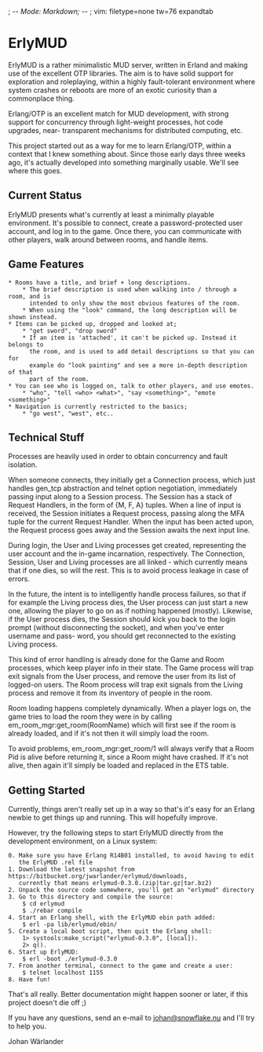 ; -*- Mode: Markdown; -*-
; vim: filetype=none tw=76 expandtab

# ErlyMUD

ErlyMUD is a rather minimalistic MUD server, written in Erland and making
use of the excellent OTP libraries. The aim is to have solid support for
exploration and roleplaying, within a highly fault-tolerant environment
where system crashes or reboots are more of an exotic curiosity than a
commonplace thing. 

Erlang/OTP is an excellent match for MUD development, with strong support
for concurrency through light-weight processes, hot code upgrades, near-
transparent mechanisms for distributed computing, etc.

This project started out as a way for me to learn Erlang/OTP, within a 
context that I knew something about. Since those early days three weeks 
ago, it's actually developed into something marginally usable. We'll see
where this goes.

## Current Status

ErlyMUD presents what's currently at least a minimally playable environment.
It's possible to connect, create a password-protected user account, and log
in to the game. Once there, you can communicate with other players, walk
around between rooms, and handle items.

## Game Features

    * Rooms have a title, and brief + long descriptions.
        * The brief description is used when walking into / through a room, and is 
          intended to only show the most obvious features of the room. 
        * When using the "look" command, the long description will be shown instead.
    * Items can be picked up, dropped and looked at;
        * "get sword", "drop sword"
        * If an item is 'attached', it can't be picked up. Instead it belongs to
          the room, and is used to add detail descriptions so that you can for
          example do "look painting" and see a more in-depth description of that
          part of the room.
    * You can see who is logged on, talk to other players, and use emotes.
        * "who", "tell <who> <what>", "say <something>", "emote <something>"
    * Navigation is currently restricted to the basics;
        * "go west", "west", etc..

## Technical Stuff

Processes are heavily used in order to obtain concurrency and fault isolation.

When someone connects, they initially get a Connection process, which just
handles gen_tcp abstraction and telnet option negotiation, immediately passing
input along to a Session process. The Session has a stack of Request Handlers,
in the form of {M, F, A} tuples. When a line of input is received, the Session
initiates a Request process, passing along the MFA tuple for the current 
Request Handler. When the input has been acted upon, the Request process goes 
away and the Session awaits the next input line.

During login, the User and Living processes get created, representing the user
account and the in-game incarnation, respectively. The Connection, Session,
User and Living processes are all linked - which currently means that if one
dies, so will the rest. This is to avoid process leakage in case of errors. 

In the future, the intent is to intelligently handle process failures, so that 
if for example the Living process dies, the User process can just start a new
one, allowing the player to go on as if nothing happened (mostly). Likewise,
if the User process dies, the Session should kick you back to the login prompt
(without disconnecting the socket), and when you've enter username and pass-
word, you should get reconnected to the existing Living process.

This kind of error handling is already done for the Game and Room processes,
which keep player info in their state. The Game process will trap exit signals
from the User process, and remove the user from its list of logged-on users.
The Room process will trap exit signals from the Living process and remove it
from its inventory of people in the room.

Room loading happens completely dynamically. When a player logs on, the game
tries to load the room they were in by calling em_room_mgr:get_room(RoomName)
which will first see if the room is already loaded, and if it's not then it
will simply load the room.

To avoid problems, em_room_mgr:get_room/1 will always verify that a Room Pid
is alive before returning it, since a Room might have crashed. If it's not
alive, then again it'll simply be loaded and replaced in the ETS table.

## Getting Started

Currently, things aren't really set up in a way so that's it's easy for an
Erlang newbie to get things up and running. This will hopefully improve.

However, try the following steps to start ErlyMUD directly from the
development environment, on a Linux system:

    0. Make sure you have Erlang R14B01 installed, to avoid having to edit
       the ErlyMUD .rel file
    1. Download the latest snapshot from https://bitbucket.org/jwarlander/erlymud/downloads,
       currently that means erlymud-0.3.0.(zip|tar.gz|tar.bz2)
    2. Unpack the source code somewhere, you'll get an "erlymud" directory
    3. Go to this directory and compile the source:
        $ cd erlymud
        $ ./rebar compile
    4. Start an Erlang shell, with the ErlyMUD ebin path added:
        $ erl -pa lib/erlymud/ebin/
    5. Create a local boot script, then quit the Erlang shell:
        1> systools:make_script("erlymud-0.3.0", [local]).
        2> q().
    6. Start up ErlyMUD:
        $ erl -boot ./erlymud-0.3.0
    7. From another terminal, connect to the game and create a user:
        $ telnet localhost 1155
    8. Have fun!

That's all really. Better documentation might happen sooner or later,
if this project doesn't die off ;)

If you have any questions, send an e-mail to johan@snowflake.nu and I'll
try to help you.

Johan Wärlander
